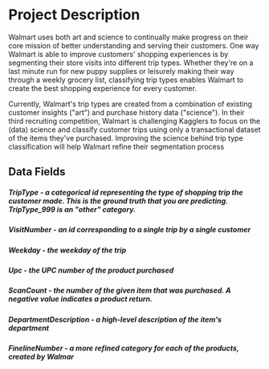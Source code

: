 # Project Description 
Walmart uses both art and science to continually make progress on their core mission of better understanding and serving their customers. One way Walmart is able to improve customers' shopping experiences is by segmenting their store visits into different trip types.
Whether they're on a last minute run for new puppy supplies or leisurely making their way through a weekly grocery list, classifying trip types enables Walmart to create the best shopping experience for every customer.

Currently, Walmart's trip types are created from a combination of existing customer insights ("art") and purchase history data ("science"). In their third recruiting competition, Walmart is challenging Kagglers to focus on the (data) science and classify customer trips using only a transactional dataset of the items they've purchased. Improving the science behind trip type classification will help Walmart refine their segmentation process

## Data Fields
##### TripType - a categorical id representing the type of shopping trip the customer made. This is the ground truth that you are predicting. TripType_999 is an "other" category.
##### VisitNumber - an id corresponding to a single trip by a single customer
##### Weekday - the weekday of the trip
##### Upc - the UPC number of the product purchased
##### ScanCount - the number of the given item that was purchased. A negative value indicates a product return.
##### DepartmentDescription - a high-level description of the item's department
##### FinelineNumber - a more refined category for each of the products, created by Walmar
